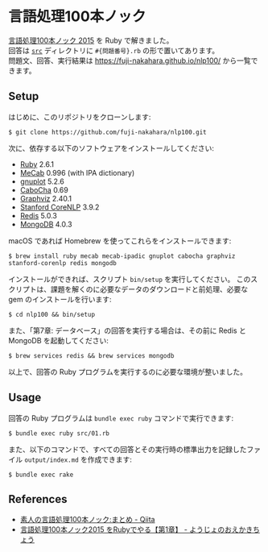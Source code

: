 # 言語処理100本ノック

[言語処理100本ノック 2015](http://www.cl.ecei.tohoku.ac.jp/nlp100/) を Ruby で解きました。  
回答は [`src`](src) ディレクトリに `#{問題番号}.rb` の形で置いてあります。  
問題文、回答、実行結果は https://fuji-nakahara.github.io/nlp100/ から一覧できます。 

## Setup

はじめに、このリポジトリをクローンします:

    $ git clone https://github.com/fuji-nakahara/nlp100.git

次に、依存する以下のソフトウェアをインストールしてください:

- [Ruby](https://www.ruby-lang.org/ja/) 2.6.1
- [MeCab](http://taku910.github.io/mecab/) 0.996 (with IPA dictionary)
- [gnuplot](http://www.gnuplot.info/) 5.2.6
- [CaboCha](https://taku910.github.io/cabocha/) 0.69
- [Graphviz](http://www.graphviz.org/) 2.40.1
- [Stanford CoreNLP](https://stanfordnlp.github.io/CoreNLP/) 3.9.2
- [Redis](https://redis.io/) 5.0.3
- [MongoDB](https://www.mongodb.com/) 4.0.3

macOS であれば Homebrew を使ってこれらをインストールできます:

    $ brew install ruby mecab mecab-ipadic gnuplot cabocha graphviz stanford-corenlp redis mongodb

インストールができれば、スクリプト `bin/setup` を実行してください。
このスクリプトは、課題を解くのに必要なデータのダウンロードと前処理、必要な gem のインストールを行います:

    $ cd nlp100 && bin/setup

また、「第7章: データベース」の回答を実行する場合は、その前に Redis と MongoDB を起動してください:

    $ brew services redis && brew services mongodb

以上で、回答の Ruby プログラムを実行するのに必要な環境が整いました。

## Usage

回答の Ruby プログラムは `bundle exec ruby` コマンドで実行できます:

    $ bundle exec ruby src/01.rb

また、以下のコマンドで、すべての回答とその実行時の標準出力を記録したファイル `output/index.md` を作成できます:

    $ bundle exec rake

## References

- [素人の言語処理100本ノック:まとめ - Qiita](https://qiita.com/segavvy/items/fb50ba8097d59475f760)
- [言語処理100本ノック2015 をRubyでやる【第1章】 - ようじょのおえかきちょう](https://yamasy1549.hateblo.jp/entry/2017/12/28/222631)
